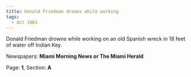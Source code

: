 ```yaml
---  
title: Donald Friedman drowns while working  
tags:  
  - Oct 1961  
---  
```

  
Donald Friedman drowns while working on an old Spanish wreck in 18 feet of water off Indian Key.  
  
Newspapers: **Miami Morning News or The Miami Herald**  
  
Page: **1**, Section: **A** 
